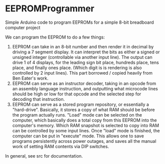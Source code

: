# EEPROMProgrammer
Simple Arduino code to program EEPROMs for a simple 8-bit breadboard computer project

We can program the EEPROM to do a few things:

1. EEPROM can take in an 8-bit number and then render it in decimal by driving a 7 segment display. It can interpret the bits as either a signed or unsigned integer (controllable via another input line). The output can drive 1 of 4 displays, for the leading sign bit place, hundreds place, tens place, and finally ones place. (Which digit is is rendering is also controlled by 2 input lines). This part borrowed / copied heavily from Ben Eater's work.
2. EEPROM can serve as an instructor decoder, taking in an opcode from an assembly language instruction, and outputting what microcode lines should be high or low for that opcode and the selected step for decoding that instruction.
3. EEPROM can serve as a stored program repository, or essentially a "hard-drive". Basically, it stores a copy of what RAM should be before the program actually runs. "Load" mode can be selected on the computer, which basically does a total copy from this EEPROM into the computer's memory. Which RAM snapshot is selected to copy into RAM can be controlled by some input lines. Once "load" mode is finished, the computer can be put in "execute" mode. This allows one to save programs persistently across power outages, and saves all the manual work of setting RAM contents via DIP switches.

In general, see src for documentation.

